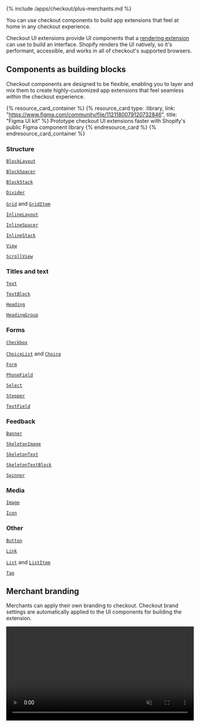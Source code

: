 {% include /apps/checkout/plus-merchants.md %}

You can use checkout components to build app extensions that feel at home in any checkout experience.

Checkout UI extensions provide UI components that a [rendering extension](./rendering.md) can use to build an interface. Shopify renders the UI natively, so it's performant, accessible, and works in all of checkout's supported browsers.

## Components as building blocks

Checkout components are designed to be flexible, enabling you to layer and mix them to create highly-customized app extensions that feel seamless within the checkout experience.

{% resource_card_container %}
{% resource_card
    type: :library,
    link: "https://www.figma.com/community/file/1121180079120732846",
    title: "Figma UI kit"
  %}
Prototype checkout UI extensions faster with Shopify's public Figma component library
{% endresource_card %}
{% endresource_card_container %}

<div class="checkout-component-grid">
  <div class="checkout-component-grid-item">
    <h3 class="checkout-component-grid-item_title">Structure</h3>
      <p><code><a href="../src/components/BlockLayout">BlockLayout</a></code></p>
      <p><code><a href="../src/components/BlockSpacer">BlockSpacer</a></code></p>
      <p><code><a href="../src/components/BlockStack">BlockStack</a></code></p>
      <p><code><a href="../src/components/Divider">Divider</a></code></p>
      <p><code><a href="../src/components/Grid">Grid</a></code> and <code><a href="../src/components/GridItem">GridItem</a></code></p>
      <p><code><a href="../src/components/InlineLayout">InlineLayout</a></code></p>
      <p><code><a href="../src/components/InlineSpacer">InlineSpacer</a></code></p>
      <p><code><a href="../src/components/InlineStack">InlineStack</a></code></p>
      <p><code><a href="../src/components/View">View</a></code></p>
      <p><code><a href="../src/components/ScrollView">ScrollView</a></code></p>
  </div>

  <div class="checkout-component-grid-item">
    <h3 class="checkout-component-grid-item_title">Titles and text</h3>
      <p><code><a href="../src/components/Text">Text</a></code></p>
      <p><code><a href="../src/components/TextBlock">TextBlock</a></code></p>
      <p><code><a href="../src/components/Heading">Heading</a></code></p>
      <p><code><a href="../src/components/HeadingGroup">HeadingGroup</a></code></p>
  </div>

  <div class="checkout-component-grid-item">
    <h3 class="checkout-component-grid-item_title">Forms</h3>
      <p><code><a href="../src/components/Checkbox">Checkbox</a></code></p>
      <p><code><a href="../src/components/ChoiceList">ChoiceList</a></code> and <code><a href="../src/components/Choice">Choice</a></code></p>
      <p><code><a href="../src/components/Form">Form</a></code></p>
      <p><code><a href="../src/components/PhoneField">PhoneField</a></code></p>
      <p><code><a href="../src/components/Select">Select</a></code></p>
      <p><code><a href="../src/components/Stepper">Stepper</a></code></p>
      <p><code><a href="../src/components/TextField">TextField</a></code></p>
  </div>

  <div class="checkout-component-grid-item">
    <h3 class="checkout-component-grid-item_title">Feedback</h3>
      <p><code><a href="../src/components/Banner">Banner</a></code></p>
      <p><code><a href="../src/components/SkeletonImage">SkeletonImage</a></code></p>
      <p><code><a href="../src/components/SkeletonText">SkeletonText</a></code></p>
      <p><code><a href="../src/components/SkeletonTextBlock">SkeletonTextBlock</a></code></p>
      <p><code><a href="../src/components/Spinner">Spinner</a></code></p>
  </div>

  <div class="checkout-component-grid-item">
    <h3 class="checkout-component-grid-item_title">Media</h3>
      <p><code><a href="../src/components/Image">Image</a></code></p>
      <p><code><a href="../src/components/Icon">Icon</a></code></p>
  </div>

  <div class="checkout-component-grid-item">
    <h3 class="checkout-component-grid-item_title">Other</h3>
      <p><code><a href="../src/components/Button">Button</a></code></p>
      <p><code><a href="../src/components/Link">Link</a></code></p>
      <p><code><a href="../src/components/List">List</a></code> and <code><a href="../src/components/ListItem">ListItem</a></code></p>
      <p><code><a href="../src/components/Tag">Tag</a></code></p>
  </div>
</div>

## Merchant branding

Merchants can apply their own branding to checkout. Checkout brand settings are automatically applied to the UI components for building the extension.

<video style="width: 100%; height: auto;" autoplay muted loop controls>
  <source src="/assets/apps/checkout/branding.webm" type="video/webm">
  <source src="/assets/apps/checkout/branding.mp4" type="video/mp4">
</video>
